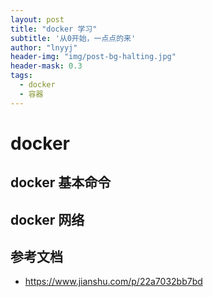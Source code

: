 ```yaml
---
layout: post
title: "docker 学习"
subtitle: '从0开始，一点点的来'
author: "lnyyj"
header-img: "img/post-bg-halting.jpg"
header-mask: 0.3
tags:
  - docker 
  - 容器
---
```


# docker

## docker 基本命令

## docker 网络



## 参考文档
- https://www.jianshu.com/p/22a7032bb7bd